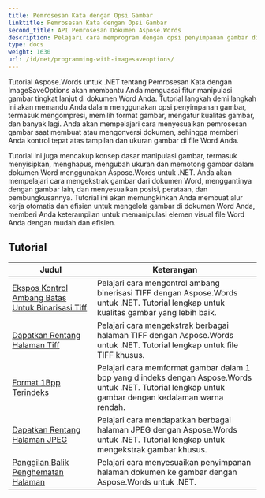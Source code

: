 ```yaml
---
title: Pemrosesan Kata dengan Opsi Gambar
linktitle: Pemrosesan Kata dengan Opsi Gambar
second_title: API Pemrosesan Dokumen Aspose.Words
description: Pelajari cara memprogram dengan opsi penyimpanan gambar di Aspose.Words untuk .NET. Tutorial langkah demi langkah dengan contoh kode untuk menyimpan dan memanipulasi gambar di dokumen Word Anda.
type: docs
weight: 1630
url: /id/net/programming-with-imagesaveoptions/
---
```

Tutorial Aspose.Words untuk .NET tentang Pemrosesan Kata dengan ImageSaveOptions akan membantu Anda menguasai fitur manipulasi gambar tingkat lanjut di dokumen Word Anda. Tutorial langkah demi langkah ini akan memandu Anda dalam menggunakan opsi penyimpanan gambar, termasuk mengompresi, memilih format gambar, mengatur kualitas gambar, dan banyak lagi. Anda akan mempelajari cara menyesuaikan pemrosesan gambar saat membuat atau mengonversi dokumen, sehingga memberi Anda kontrol tepat atas tampilan dan ukuran gambar di file Word Anda.

Tutorial ini juga mencakup konsep dasar manipulasi gambar, termasuk menyisipkan, menghapus, mengubah ukuran dan memotong gambar dalam dokumen Word menggunakan Aspose.Words untuk .NET. Anda akan mempelajari cara mengekstrak gambar dari dokumen Word, menggantinya dengan gambar lain, dan menyesuaikan posisi, perataan, dan pembungkusannya. Tutorial ini akan memungkinkan Anda membuat alur kerja otomatis dan efisien untuk mengelola gambar di dokumen Word Anda, memberi Anda keterampilan untuk memanipulasi elemen visual file Word Anda dengan mudah dan efisien.

 ## Tutorial
| Judul | Keterangan |
| --- | --- |
| [Ekspos Kontrol Ambang Batas Untuk Binarisasi Tiff](./expose-threshold-control-for-tiff-binarization/) | Pelajari cara mengontrol ambang binerisasi TIFF dengan Aspose.Words untuk .NET. Tutorial lengkap untuk kualitas gambar yang lebih baik. |
| [Dapatkan Rentang Halaman Tiff](./get-tiff-page-range/) | Pelajari cara mengekstrak berbagai halaman TIFF dengan Aspose.Words untuk .NET. Tutorial lengkap untuk file TIFF khusus. |
| [Format 1Bpp Terindeks](./format-1bpp-indexed/) | Pelajari cara memformat gambar dalam 1 bpp yang diindeks dengan Aspose.Words untuk .NET. Tutorial lengkap untuk gambar dengan kedalaman warna rendah. |
| [Dapatkan Rentang Halaman JPEG](./get-jpeg-page-range/) | Pelajari cara mendapatkan berbagai halaman JPEG dengan Aspose.Words untuk .NET. Tutorial lengkap untuk mengekstrak gambar khusus. |
| [Panggilan Balik Penghematan Halaman](./page-saving-callback/) | Pelajari cara menyesuaikan penyimpanan halaman dokumen ke gambar dengan Aspose.Words untuk .NET. |